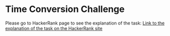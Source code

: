 # Time Conversion Challenge #
Please go to HackerRank page to see the explanation of the task:
[Link to the explanation of the task on the HackerRank site](https://www.hackerrank.com/challenges/time-conversion)
